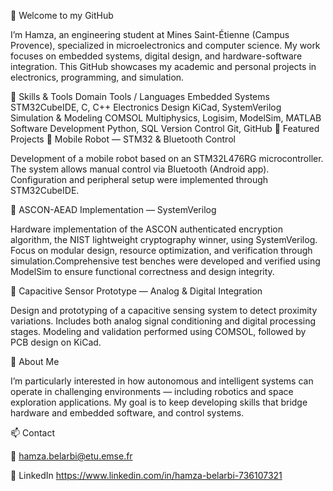 👋 Welcome to my GitHub

I’m Hamza, an engineering student at Mines Saint-Étienne (Campus Provence), specialized in microelectronics and computer science.
My work focuses on embedded systems, digital design, and hardware-software integration.
This GitHub showcases my academic and personal projects in electronics, programming, and simulation.

🧠 Skills & Tools
Domain	Tools / Languages
Embedded Systems	STM32CubeIDE, C, C++
Electronics Design	KiCad, SystemVerilog
Simulation & Modeling	COMSOL Multiphysics, Logisim, ModelSim, MATLAB
Software Development	Python, SQL
Version Control	Git, GitHub
🚀 Featured Projects
🔹 Mobile Robot — STM32 & Bluetooth Control

Development of a mobile robot based on an STM32L476RG microcontroller.
The system allows manual control via Bluetooth (Android app).
Configuration and peripheral setup were implemented through STM32CubeIDE.

🔹 ASCON-AEAD Implementation — SystemVerilog

Hardware implementation of the ASCON authenticated encryption algorithm, the NIST lightweight cryptography winner, using SystemVerilog.
Focus on modular design, resource optimization, and verification through simulation.Comprehensive test benches were developed and verified using ModelSim to ensure functional correctness and design integrity.

🔹 Capacitive Sensor Prototype — Analog & Digital Integration

Design and prototyping of a capacitive sensing system to detect proximity variations.
Includes both analog signal conditioning and digital processing stages.
Modeling and validation performed using COMSOL, followed by PCB design on KiCad.

🎯 About Me

I’m particularly interested in how autonomous and intelligent systems can operate in challenging environments — including robotics and space exploration applications.
My goal is to keep developing skills that bridge hardware and embedded software, and control systems.

📫 Contact

📧 hamza.belarbi@etu.emse.fr

💼 LinkedIn
https://www.linkedin.com/in/hamza-belarbi-736107321
